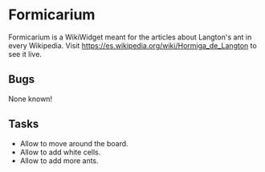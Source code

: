 Formicarium
===========

Formicarium is a WikiWidget meant for the articles about Langton's ant in every Wikipedia. Visit https://es.wikipedia.org/wiki/Hormiga_de_Langton to see it live.

Bugs
----
None known!

Tasks
-----
* Allow to move around the board.
* Allow to add white cells.
* Allow to add more ants.